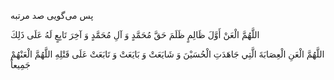 <p class="persian">
پس مى‌گويى صد مرتبه
</p>

اللَّهُمَّ الْعَنْ أَوَّلَ ظَالِمٍ ظَلَمَ حَقَّ مُحَمَّدٍ وَ آلِ مُحَمَّدٍ وَ آخِرَ تَابِعٍ لَهُ عَلَى ذَلِكَ

اللَّهُمَّ الْعَنِ الْعِصَابَةَ الَّتِي جَاهَدَتِ الْحُسَيْنَ وَ شَايَعَتْ وَ بَايَعَتْ وَ تَابَعَتْ عَلَى قَتْلِهِ اللَّهُمَّ الْعَنْهُمْ جَمِيعاً
